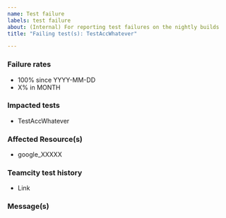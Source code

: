 ```yaml
---
name: Test failure
labels: test failure
about: (Internal) For reporting test failures on the nightly builds
title: "Failing test(s): TestAccWhatever"

---
```

<!--- This is a template for reporting test failures on nightly builds. It should only be used by core contributors who have access to our CI/CD results. --->

### Failure rates

- 100% since YYYY-MM-DD
- X% in MONTH

### Impacted tests
<!-- List all impacted tests for searchability. The title of the issue can instead list one or more groups of tests, or describe the overall root cause. -->

- TestAccWhatever

### Affected Resource(s)

<!--- List the affected resources and data sources. Use google_* if all resources or data sources are affected. --->

* google_XXXXX

### Teamcity test history

<!-- Link to the test failure(s) page, ideally with one impacted test opened ie https://ci-oss.hashicorp.engineering/test/4373437493444570564?currentProjectId=GoogleCloudBeta&branch=%3Cdefault%3E -->
- Link

<!-- The error message that displays in the tests tab, for reference -->
### Message(s)

```

```
